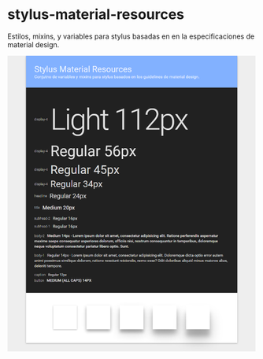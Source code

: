 # stylus-material-resources
Estilos, mixins, y variables para stylus basadas en en la especificaciones de material design.

![Example screen](public/img/stylus-material.png)
